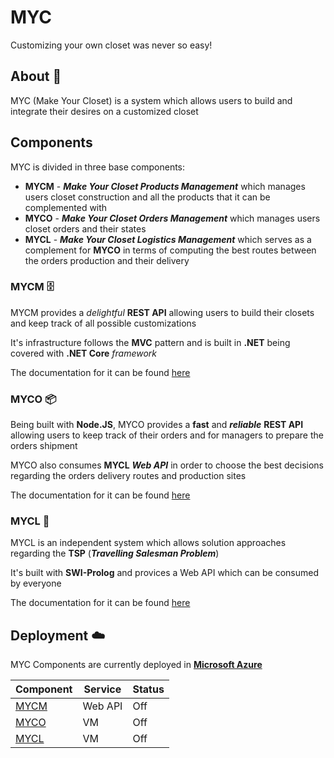 # MYC
Customizing your own closet was never so easy!

## About 📜

MYC (Make Your Closet) is a system which allows users to build and integrate their desires on a customized closet

## Components 

MYC is divided in three base components:

- **MYCM** - ***Make Your Closet Products Management*** which manages users closet construction and all the products that it can be complemented with
- **MYCO** - ***Make Your Closet Orders Management*** which manages users closet orders and their states
- **MYCL** - ***Make Your Closet Logistics Management*** which serves as a complement for **MYCO** in terms of computing the best routes between the orders production and their delivery

### MYCM 🗄️

MYCM provides a *delightful* **REST API** allowing users to build their closets and keep track of all possible customizations

It's infrastructure follows the **MVC** pattern and is built in **.NET** being covered with **.NET Core** *framework*

The documentation for it can be found [here](https://bitbucket.org/pafomaio/cdio-il2018-19sem5-grupo3/wiki/Requirements_Engineering/MYCM_WebservicesAPI.md)

### MYCO 📦

Being built with **Node.JS**, MYCO provides a **fast** and ***reliable*** **REST API** allowing users to keep track of their orders and for managers to prepare the orders shipment

MYCO also consumes **MYCL** ***Web API*** in order to choose the best decisions regarding the orders delivery routes and production sites

The documentation for it can be found [here](https://bitbucket.org/pafomaio/cdio-il2018-19sem5-grupo3/wiki/Requirements_Engineering/MYCO_WebservicesAPI.md)

### MYCL 🚚

MYCL is an independent system which allows solution approaches regarding the **TSP** (***Travelling Salesman Problem***)

It's built with **SWI-Prolog** and provices a Web API which can be consumed by everyone

The documentation for it can be found [here](https://bitbucket.org/pafomaio/cdio-il2018-19sem5-grupo3/wiki/Requirements_Engineering/MYCL_WebservicesAPI.md)

## Deployment ☁️

MYC Components are currently deployed in [**Microsoft Azure**](https://azure.microsoft.com/en-us/)

|Component|Service|Status|
|---------|-------|------|
|[MYCM](https://mycm-api.azurewebsites.net)|Web API|Off|
|[MYCO](http://cdio-myco.westeurope.cloudapp.azure.com/)|VM|Off|
|[MYCL](http://mycl-api.ukwest.cloudapp.azure.com/)|VM|Off|